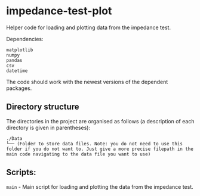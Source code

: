 # impedance-test-plot
Helper code for loading and plotting data from the impedance test.

Dependencies:
```
matplotlib
numpy
pandas
csv
datetime
```

The code should work with the newest versions of the dependent packages.

## Directory structure

The directories in the project are organised as follows (a description of each directory is given in parentheses):

```
./Data
└── (Folder to store data files. Note: you do not need to use this folder if you do not want to. Just give a more precise filepath in the main code navigating to the data file you want to use)
```

## Scripts:

`main`
	- Main script for loading and plotting the data from the impedance test.